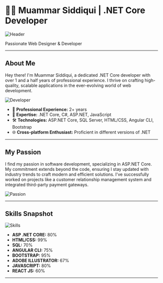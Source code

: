 
# 👨‍💻 Muammar Siddiqui | .NET Core Developer

![Header](assets/header.png)

Passionate Web Designer & Developer

---

## About Me

Hey there! I'm Muammar Siddiqui, a dedicated .NET Core developer with over 1 and a half years of professional experience. I thrive on crafting high-quality, scalable applications in the ever-evolving world of web development.

![Developer](assets/developer.gif)

- 💼 **Professional Experience:** 2+ years
- 🚀 **Expertise:** .NET Core, C#, ASP.NET, JavaScript
- 🛠 **Technologies:** ASP.NET Core, SQL Server, HTML/CSS, Angular CLI, Bootstrap
- 🌐 **Cross-platform Enthusiast:** Proficient in different versions of .NET

---

## My Passion

I find my passion in software development, specializing in ASP.NET Core. My commitment extends beyond the code, ensuring I stay updated with industry trends to craft modern and efficient solutions. I've successfully worked on projects like a customer relationship management system and integrated third-party payment gateways.

![Passion](assets/passion.jpg)

---

## Skills Snapshot

![Skills](assets/skills.png)

- **ASP .NET CORE:** 80%
- **HTML/CSS:** 99%
- **SQL:** 70%
- **ANGULAR CLI:** 75%
- **BOOTSTRAP:** 95%
- **ADOBE ILLUSTRATOR:** 67%
- **JAVASCRIPT:** 80%
- **REACT JS:** 60%

---


